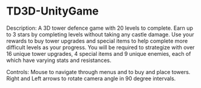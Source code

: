# TD3D-UnityGame
Description:
A 3D tower defence game with 20 levels to complete. Earn up to 3 stars by completing levels without taking any castle damage. Use your rewards to buy tower upgrades and special items to help complete more difficult levels as your progress. You will be required to strategize with over 16 unique tower upgrades, 4 special items and 9 unique enemies, each of which have varying stats and resistances.

Controls:
Mouse to navigate through menus and to buy and place towers. Right and Left arrows to rotate camera angle in 90 degree intervals.
